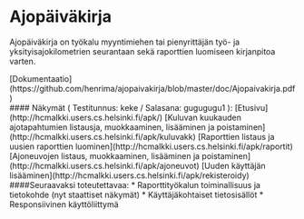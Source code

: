 # Ajopäiväkirja
<p>
Ajopäiväkirja on työkalu myyntimiehen tai pienyrittäjän työ- ja yksityisajokilometrien seurantaan sekä raporttien luomiseen kirjanpitoa varten.
</p>
[Dokumentaatio](https://github.com/henrima/ajopaivakirja/blob/master/doc/Ajopaivakirja.pdf)  
   
<br>
#### Näkymät ( Testitunnus: keke / Salasana: gugugugu1 ):
[Etusivu](http://hcmalkki.users.cs.helsinki.fi/apk/)
[Kuluvan kuukauden ajotapahtumien listausja, muokkaaminen, lisääminen ja poistaminen](http://hcmalkki.users.cs.helsinki.fi/apk/kuluvakk)  
[Raporttien listaus ja uusien raporttien luominen](http://hcmalkki.users.cs.helsinki.fi/apk/raportit)  
[Ajoneuvojen listaus, muokkaaminen, lisääminen ja poistaminen](http://hcmalkki.users.cs.helsinki.fi/apk/ajoneuvot)  
[Uuden käyttäjän lisääminen](http://hcmalkki.users.cs.helsinki.fi/apk/rekisteroidy)  

<br>
####Seuraavaksi toteutettavaa:
  * Raporttityökalun toiminallisuus ja tietokohde (nyt staattiset näkymät)
  * Käyttäjäkohtaiset tietosisällöt
  * Responsiivinen käyttöliittymä
